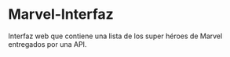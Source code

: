 # Marvel-Interfaz
Interfaz web que contiene una lista de los super héroes de Marvel entregados por una API.
